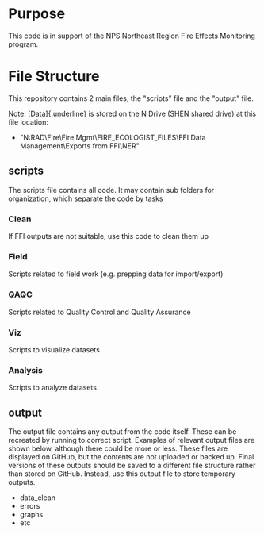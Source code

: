 # Purpose

This code is in support of the NPS Northeast Region Fire Effects Monitoring program.

# File Structure

This repository contains 2 main files, the "scripts" file and the "output" file.

Note: [Data]{.underline} is stored on the N Drive (SHEN shared drive) at this file location:

-   "N:RAD\\Fire\\Fire Mgmt\\FIRE_ECOLOGIST_FILES\\FFI Data Management\\Exports from FFI\\NER"

## scripts

The scripts file contains all code. It may contain sub folders for organization, which separate the code by tasks

### Clean

If FFI outputs are not suitable, use this code to clean them up

### Field

Scripts related to field work (e.g. prepping data for import/export)

### QAQC

Scripts related to Quality Control and Quality Assurance

### Viz

Scripts to visualize datasets

### Analysis

Scripts to analyze datasets

## output

The output file contains any output from the code itself. These can be recreated by running to correct script. Examples of relevant output files are shown below, although there could be more or less. These files are displayed on GitHub, but the contents are not uploaded or backed up. Final versions of these outputs should be saved to a different file structure rather than stored on GitHub. Instead, use this output file to store temporary outputs.

-   data_clean
-   errors
-   graphs
-   etc
